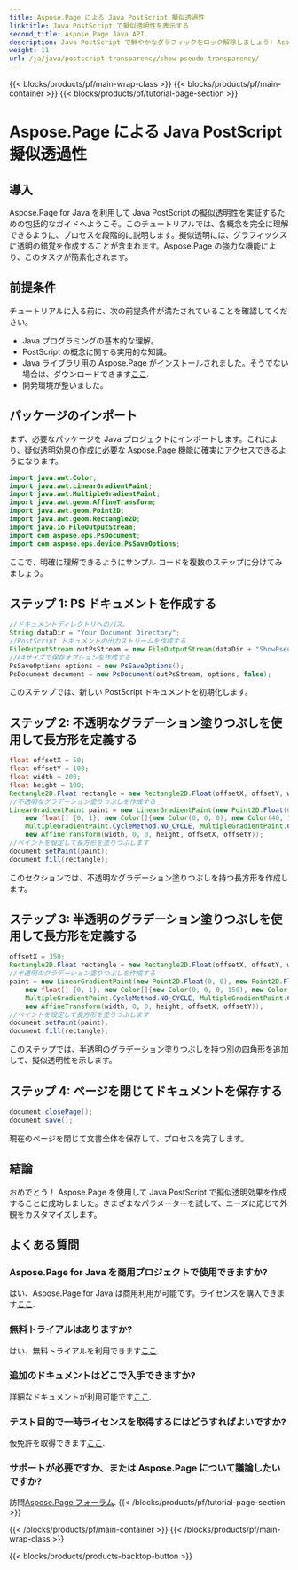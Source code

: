 ```yaml
---
title: Aspose.Page による Java PostScript 擬似透過性
linktitle: Java PostScript で擬似透明性を表示する
second_title: Aspose.Page Java API
description: Java PostScript で鮮やかなグラフィックをロック解除しましょう! Aspose.Page チュートリアルに従って、擬似透明度を段階的に作成してください。ダウンロード中！
weight: 11
url: /ja/java/postscript-transparency/show-pseudo-transparency/
---
```


{{< blocks/products/pf/main-wrap-class >}}
{{< blocks/products/pf/main-container >}}
{{< blocks/products/pf/tutorial-page-section >}}

# Aspose.Page による Java PostScript 擬似透過性

## 導入
Aspose.Page for Java を利用して Java PostScript の擬似透明性を実証するための包括的なガイドへようこそ。このチュートリアルでは、各概念を完全に理解できるように、プロセスを段階的に説明します。擬似透明には、グラフィックスに透明の錯覚を作成することが含まれます。Aspose.Page の強力な機能により、このタスクが簡素化されます。
## 前提条件
チュートリアルに入る前に、次の前提条件が満たされていることを確認してください。
- Java プログラミングの基本的な理解。
- PostScript の概念に関する実用的な知識。
-  Java ライブラリ用の Aspose.Page がインストールされました。そうでない場合は、ダウンロードできます[ここ](https://releases.aspose.com/page/java/).
- 開発環境が整いました。
## パッケージのインポート
まず、必要なパッケージを Java プロジェクトにインポートします。これにより、疑似透明効果の作成に必要な Aspose.Page 機能に確実にアクセスできるようになります。
```java
import java.awt.Color;
import java.awt.LinearGradientPaint;
import java.awt.MultipleGradientPaint;
import java.awt.geom.AffineTransform;
import java.awt.geom.Point2D;
import java.awt.geom.Rectangle2D;
import java.io.FileOutputStream;
import com.aspose.eps.PsDocument;
import com.aspose.eps.device.PsSaveOptions;
```
ここで、明確に理解できるようにサンプル コードを複数のステップに分けてみましょう。
## ステップ 1: PS ドキュメントを作成する
```java
//ドキュメントディレクトリへのパス。
String dataDir = "Your Document Directory";
//PostScript ドキュメントの出力ストリームを作成する
FileOutputStream outPsStream = new FileOutputStream(dataDir + "ShowPseudoTransparency_outPS.ps");
//A4サイズで保存オプションを作成する
PsSaveOptions options = new PsSaveOptions();
PsDocument document = new PsDocument(outPsStream, options, false);
```
このステップでは、新しい PostScript ドキュメントを初期化します。
## ステップ 2: 不透明なグラデーション塗りつぶしを使用して長方形を定義する
```java
float offsetX = 50;
float offsetY = 100;
float width = 200;
float height = 100;
Rectangle2D.Float rectangle = new Rectangle2D.Float(offsetX, offsetY, width, height);
//不透明なグラデーション塗りつぶしを作成する
LinearGradientPaint paint = new LinearGradientPaint(new Point2D.Float(0, 0), new Point2D.Float(200, 100),
    new float[] {0, 1}, new Color[]{new Color(0, 0, 0), new Color(40, 128, 70)},
    MultipleGradientPaint.CycleMethod.NO_CYCLE, MultipleGradientPaint.ColorSpaceType.SRGB,
    new AffineTransform(width, 0, 0, height, offsetX, offsetY));
//ペイントを設定して長方形を塗りつぶします
document.setPaint(paint);
document.fill(rectangle);
```
このセクションでは、不透明なグラデーション塗りつぶしを持つ長方形を作成します。
## ステップ 3: 半透明のグラデーション塗りつぶしを使用して長方形を定義する
```java
offsetX = 350;
Rectangle2D.Float rectangle = new Rectangle2D.Float(offsetX, offsetY, width, height);
//半透明のグラデーション塗りつぶしを作成する
paint = new LinearGradientPaint(new Point2D.Float(0, 0), new Point2D.Float(200, 100),
    new float[] {0, 1}, new Color[]{new Color(0, 0, 0, 150), new Color(40, 128, 70, 50)},
    MultipleGradientPaint.CycleMethod.NO_CYCLE, MultipleGradientPaint.ColorSpaceType.SRGB,
    new AffineTransform(width, 0, 0, height, offsetX, offsetY));
//ペイントを設定して長方形を塗りつぶします
document.setPaint(paint);
document.fill(rectangle);
```
このステップでは、半透明のグラデーション塗りつぶしを持つ別の四角形を追加して、擬似透明性を示します。
## ステップ 4: ページを閉じてドキュメントを保存する
```java
document.closePage();
document.save();
```
現在のページを閉じて文書全体を保存して、プロセスを完了します。
## 結論
おめでとう！ Aspose.Page を使用して Java PostScript で擬似透明効果を作成することに成功しました。さまざまなパラメーターを試して、ニーズに応じて外観をカスタマイズします。
## よくある質問
### Aspose.Page for Java を商用プロジェクトで使用できますか?
はい、Aspose.Page for Java は商用利用が可能です。ライセンスを購入できます[ここ](https://purchase.aspose.com/buy).
### 無料トライアルはありますか?
はい、無料トライアルを利用できます[ここ](https://releases.aspose.com/).
### 追加のドキュメントはどこで入手できますか?
詳細なドキュメントが利用可能です[ここ](https://reference.aspose.com/page/java/).
### テスト目的で一時ライセンスを取得するにはどうすればよいですか?
仮免許を取得できます[ここ](https://purchase.aspose.com/temporary-license/).
### サポートが必要ですか、または Aspose.Page について議論したいですか?
訪問[Aspose.Page フォーラム](https://forum.aspose.com/c/page/39).
{{< /blocks/products/pf/tutorial-page-section >}}

{{< /blocks/products/pf/main-container >}}
{{< /blocks/products/pf/main-wrap-class >}}

{{< blocks/products/products-backtop-button >}}
